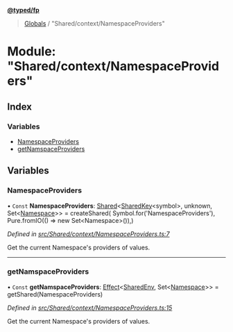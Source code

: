 **[@typed/fp](../README.md)**

> [Globals](../globals.md) / "Shared/context/NamespaceProviders"

# Module: "Shared/context/NamespaceProviders"

## Index

### Variables

* [NamespaceProviders](_shared_context_namespaceproviders_.md#namespaceproviders)
* [getNamspaceProviders](_shared_context_namespaceproviders_.md#getnamspaceproviders)

## Variables

### NamespaceProviders

• `Const` **NamespaceProviders**: [Shared](_shared_core_model_shared_.shared.md)\<[SharedKey](_shared_core_model_sharedkey_.sharedkey.md)\<symbol>, unknown, Set\<[Namespace](_shared_core_model_namespace_.namespace.md)>> = createShared( Symbol.for('NamespaceProviders'), Pure.fromIO(() => new Set\<Namespace>()),)

*Defined in [src/Shared/context/NamespaceProviders.ts:7](https://github.com/TylorS/typed-fp/blob/f27ba3e/src/Shared/context/NamespaceProviders.ts#L7)*

Get the current Namespace's providers of values.

___

### getNamspaceProviders

• `Const` **getNamspaceProviders**: [Effect](_effect_effect_.effect.md)\<[SharedEnv](../interfaces/_shared_core_services_sharedenv_.sharedenv.md), Set\<[Namespace](_shared_core_model_namespace_.namespace.md)>> = getShared(NamespaceProviders)

*Defined in [src/Shared/context/NamespaceProviders.ts:15](https://github.com/TylorS/typed-fp/blob/f27ba3e/src/Shared/context/NamespaceProviders.ts#L15)*

Get the current Namespace's providers of values.
